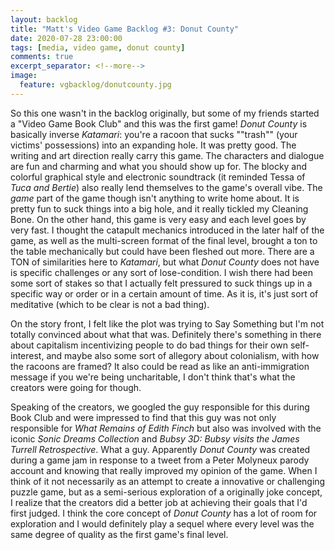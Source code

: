 ```yaml
---
layout: backlog
title: "Matt's Video Game Backlog #3: Donut County"
date: 2020-07-28 23:00:00
tags: [media, video game, donut county]
comments: true
excerpt_separator: <!--more-->
image:
  feature: vgbacklog/donutcounty.jpg
---
```


So this one wasn't in the backlog originally, but some of my friends started a "Video Game Book Club" and this was the first game! _Donut County_ is basically inverse _Katamari_: you're a racoon that sucks ""trash"" (your victims' possessions) into an expanding hole. It was pretty good. The writing and art direction really carry this game. The characters and dialogue are fun and charming and what you should show up for. The blocky and colorful graphical style and electronic soundtrack (it reminded Tessa of _Tuca and Bertie_) also really lend themselves to the game's overall vibe. The _game_ part of the game though isn't anything to write home about. It is pretty fun to suck things into a big hole, and it really tickled my Cleaning Bone. On the other hand, this game is very easy and each level goes by very fast. I thought the catapult mechanics introduced in the later half of the game, as well as the multi-screen format of the final level, brought a ton to the table mechanically but could have been fleshed out more. There are a TON of similarities here to _Katamari_, but what _Donut County_ does not have is specific challenges or any sort of lose-condition. I wish there had been some sort of stakes so that I actually felt pressured to suck things up in a specific way or order or in a certain amount of time. As it is, it's just sort of meditative (which to be clear is not a bad thing).

On the story front, I felt like the plot was trying to Say Something but I'm not totally convinced about what that was. Definitely there's something in there about capitalism incentivizing people to do bad things for their own self-interest, and maybe also some sort of allegory about colonialism, with how the racoons are framed? It also could be read as like an anti-immigration message if you we're being uncharitable, I don't think that's what the creators were going for though.

Speaking of the creators, we googled the guy responsible for this during Book Club and were impressed to find that this guy was not only responsible for _What Remains of Edith Finch_ but also was involved with the iconic _Sonic Dreams Collection_ and _Bubsy 3D: Bubsy visits the James Turrell Retrospective_. What a guy. Apparently _Donut County_ was created during a game jam in response to a tweet from a Peter Molyneux parody account and knowing that really improved my opinion of the game. When I think of it not necessarily as an attempt to create a innovative or challenging puzzle game, but as a semi-serious exploration of a originally joke concept, I realize that the creators did a better job at achieving their goals that I'd first judged. I think the core concept of _Donut County_ has a lot of room for exploration and I would definitely play a sequel where every level was the same degree of quality as the first game's final level.
